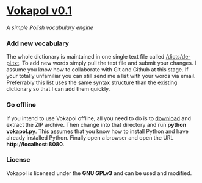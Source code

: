 ﻿# [Vokapol v0.1](http://vokapol.orzanna.de)

*A simple Polish vocabulary engine*

### Add new vocabulary
The whole dictionary is maintained in one single text file called [/dicts/de-pl.txt](https://github.com/orschiro/Vokapol/blob/master/dicts/de-pl.txt). To add new words simply pull the text file and submit your changes. I assume you know how to collaborate with Git and Github at this stage. If your totally unfamiliar you can still send me a list with your words via email. Preferrably this list uses the same syntax structure than the existing dictionary so that I can add them quickly.

### Go offline
If you intend to use Vokapol offline, all you need to do is to [download](https://github.com/orschiro/Vokapol/zipball/master) and extract the ZIP archive. Then change into that directory and run **python vokapol.py**. This assumes that you know how to install Python and have already installed Python. Finally open a browser and open the URL **http://localhost:8080**.

### License
Vokapol is licensed under the **GNU GPLv3** and can be used and modified. 
